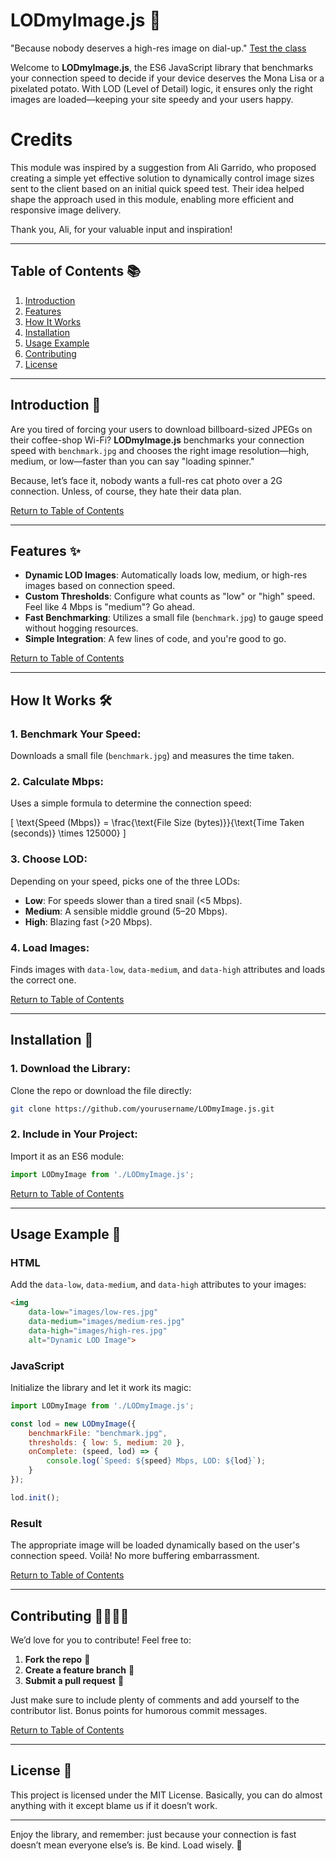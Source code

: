 # LODmyImage.js 🎨
"Because nobody deserves a high-res image on dial-up."
[Test the class](https://3disturbed.github.io/LODmyImage/test.html)


Welcome to **LODmyImage.js**, the ES6 JavaScript library that benchmarks your connection speed to decide if your device deserves the Mona Lisa or a pixelated potato. With LOD (Level of Detail) logic, it ensures only the right images are loaded—keeping your site speedy and your users happy.


# Credits
This module was inspired by a suggestion from Ali Garrido, who proposed creating a simple yet effective solution to dynamically control image sizes sent to the client based on an initial quick speed test. Their idea helped shape the approach used in this module, enabling more efficient and responsive image delivery.

Thank you, Ali, for your valuable input and inspiration!

---

## Table of Contents 📚
1. [Introduction](#introduction-)
2. [Features](#features-)
3. [How It Works](#how-it-works-)
4. [Installation](#installation-)
5. [Usage Example](#usage-example-)
6. [Contributing](#contributing-)
7. [License](#license-)

---

## Introduction 🎉
Are you tired of forcing your users to download billboard-sized JPEGs on their coffee-shop Wi-Fi? **LODmyImage.js** benchmarks your connection speed with `benchmark.jpg` and chooses the right image resolution—high, medium, or low—faster than you can say "loading spinner."

Because, let’s face it, nobody wants a full-res cat photo over a 2G connection. Unless, of course, they hate their data plan.

[Return to Table of Contents](#table-of-contents-)

---

## Features ✨
- **Dynamic LOD Images**: Automatically loads low, medium, or high-res images based on connection speed.
- **Custom Thresholds**: Configure what counts as "low" or "high" speed. Feel like 4 Mbps is "medium"? Go ahead.
- **Fast Benchmarking**: Utilizes a small file (`benchmark.jpg`) to gauge speed without hogging resources.
- **Simple Integration**: A few lines of code, and you're good to go.

[Return to Table of Contents](#table-of-contents-)

---

## How It Works 🛠️
### 1. **Benchmark Your Speed**:
Downloads a small file (`benchmark.jpg`) and measures the time taken.

### 2. **Calculate Mbps**:
Uses a simple formula to determine the connection speed:

\[
\text{Speed (Mbps)} = \frac{\text{File Size (bytes)}}{\text{Time Taken (seconds)} \times 125000}
\]

### 3. **Choose LOD**:
Depending on your speed, picks one of the three LODs:
- **Low**: For speeds slower than a tired snail (<5 Mbps).
- **Medium**: A sensible middle ground (5–20 Mbps).
- **High**: Blazing fast (>20 Mbps).

### 4. **Load Images**:
Finds images with `data-low`, `data-medium`, and `data-high` attributes and loads the correct one.

[Return to Table of Contents](#table-of-contents-)

---

## Installation 💾
### 1. **Download the Library**:
Clone the repo or download the file directly:
```bash
git clone https://github.com/yourusername/LODmyImage.js.git
```

### 2. **Include in Your Project**:
Import it as an ES6 module:
```javascript
import LODmyImage from './LODmyImage.js';
```

[Return to Table of Contents](#table-of-contents-)

---

## Usage Example 🚀

### HTML
Add the `data-low`, `data-medium`, and `data-high` attributes to your images:
```html
<img
    data-low="images/low-res.jpg"
    data-medium="images/medium-res.jpg"
    data-high="images/high-res.jpg"
    alt="Dynamic LOD Image">
```

### JavaScript
Initialize the library and let it work its magic:
```javascript
import LODmyImage from './LODmyImage.js';

const lod = new LODmyImage({
    benchmarkFile: "benchmark.jpg",
    thresholds: { low: 5, medium: 20 },
    onComplete: (speed, lod) => {
        console.log(`Speed: ${speed} Mbps, LOD: ${lod}`);
    }
});

lod.init();
```

### Result
The appropriate image will be loaded dynamically based on the user's connection speed. Voilà! No more buffering embarrassment.

[Return to Table of Contents](#table-of-contents-)

---

## Contributing 👩‍💻👨‍💻
We’d love for you to contribute! Feel free to:
1. **Fork the repo** 🍴
2. **Create a feature branch** 🚀
3. **Submit a pull request** 📩

Just make sure to include plenty of comments and add yourself to the contributor list. Bonus points for humorous commit messages.

[Return to Table of Contents](#table-of-contents-)

---

## License 📜
This project is licensed under the MIT License. Basically, you can do almost anything with it except blame us if it doesn’t work.

---

Enjoy the library, and remember: just because your connection is fast doesn’t mean everyone else’s is. Be kind. Load wisely. 🎨

